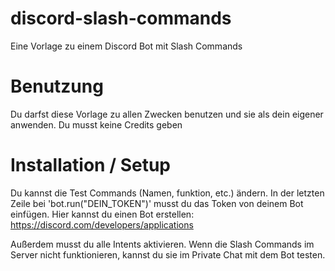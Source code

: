 # discord-slash-commands
Eine Vorlage zu einem Discord Bot mit Slash Commands


# Benutzung
Du darfst diese Vorlage zu allen Zwecken benutzen und sie als dein
eigener anwenden. Du musst keine Credits geben


# Installation / Setup
Du kannst die Test Commands (Namen, funktion, etc.) ändern.
In der letzten Zeile bei 'bot.run("DEIN_TOKEN")' musst du das Token
von deinem Bot einfügen. Hier kannst du einen Bot erstellen:
https://discord.com/developers/applications

Außerdem musst du alle Intents aktivieren.
Wenn die Slash Commands im Server nicht funktionieren, kannst du
sie im Private Chat mit dem Bot testen.
